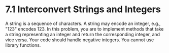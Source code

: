 # 7.1 Interconvert Strings and Integers
A string is a sequence of characters.  A string may encode an integer, e.g., "123" encodes 123.  In this problem, you
are to implement methods that take a string representing an integer and return the corresponding integer, and vice
versa.  Your code should handle negative integers.  You cannot use library functions.